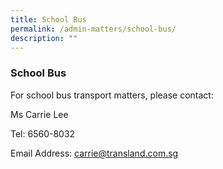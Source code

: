 ```yaml
---
title: School Bus
permalink: /admin-matters/school-bus/
description: ""
---
```

### **School Bus**
For school bus transport matters, please contact:

Ms Carrie Lee

Tel: 6560-8032

Email Address: [carrie@transland.com.sg](mailto:carrie@transland.com.sg)